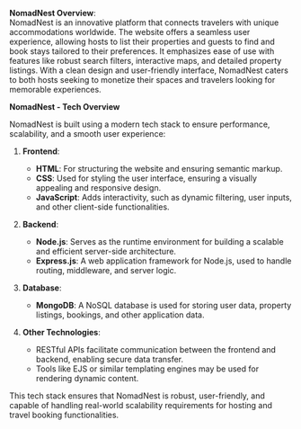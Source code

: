 **NomadNest Overview**:  
NomadNest is an innovative platform that connects travelers with unique accommodations worldwide. The website offers a seamless user experience, allowing hosts to list their properties and guests to find and book stays tailored to their preferences. It emphasizes ease of use with features like robust search filters, interactive maps, and detailed property listings. With a clean design and user-friendly interface, NomadNest caters to both hosts seeking to monetize their spaces and travelers looking for memorable experiences.

**NomadNest - Tech Overview**  

NomadNest is built using a modern tech stack to ensure performance, scalability, and a smooth user experience:  

1. **Frontend**:  
   - **HTML**: For structuring the website and ensuring semantic markup.  
   - **CSS**: Used for styling the user interface, ensuring a visually appealing and responsive design.  
   - **JavaScript**: Adds interactivity, such as dynamic filtering, user inputs, and other client-side functionalities.  

2. **Backend**:  
   - **Node.js**: Serves as the runtime environment for building a scalable and efficient server-side architecture.  
   - **Express.js**: A web application framework for Node.js, used to handle routing, middleware, and server logic.  

3. **Database**:  
   - **MongoDB**: A NoSQL database is used for storing user data, property listings, bookings, and other application data.  

4. **Other Technologies**:  
   - RESTful APIs facilitate communication between the frontend and backend, enabling secure data transfer.  
   - Tools like EJS or similar templating engines may be used for rendering dynamic content.  

This tech stack ensures that NomadNest is robust, user-friendly, and capable of handling real-world scalability requirements for hosting and travel booking functionalities.




